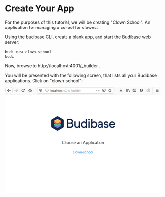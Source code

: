 # Create Your App

For the purposes of this tutorial, we will be creating "Clown School". An application for managing a school for clowns.

Using the budibase CLI, create a blank app, and start the Budibase web server:

```
budi new clown-school
budi
```

Now, browse to http://localhost:4001/_builder .

You will be presented with the following screen, that lists all your Budibase applications. Click on "clown-school":

![](../assets/user-guide/apps-list.PNG)
